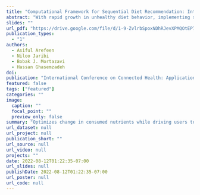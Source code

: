 ```yaml
---
title: "Computational Framework for Sequential Diet Recommendation: Integrating Linear Optimization and Clinical Domain Knowledge"
abstract: "With rapid growth in unhealthy diet behavior, implementing strategies that improve healthy eating is becoming increasingly important. One approach to improve diet behavior is to monitor dietary intake (e.g., calorie intake) and continuously provide educational, motivational, and recommendation feedback. Although technologies based on wearable sensors, mobile applications, and light-weight cameras exist to gather diet-related information such as food type and eating time, there remains a gap in research on how to use such information to close the loop and provide feedback to the user to improve healthy diet. We address this knowledge gap by introducing a diet behavior change framework that generates real-time diet recommendations based on user's food intake and considering user's deviation from the suggested diet routine. We formulate the problem of optimal diet recommendation as a sequential decision making problem and design a greedy algorithm that provides diet recommendations such that the amount of change in user's dietary habit is minimized while ensuring that the user’s diet goal is achieved within a given time-frame. This novel approach is inspired by the Social Cognitive Theory, which emphasizes behavioral monitoring and small incremental goals as being important to behavior change. Our optimization algorithm integrates data from a user's past dietary intake as well as USDA nutrition dataset to identify optimal diet changes. We demonstrate the feasibility of our optimization algorithms for diet behavior change using real-data collected in two study cohorts with a combined N=10 healthy participants who recorded their diet for up to 21 days."
slides: ""
url_pdf: "https://drive.google.com/file/d/1-9-ZvlrbSpoxNDhRJevXPMQOtEP7vZlg/view?usp=sharing"
publication_types:
  - "1"
authors:
  - Asiful Arefeen
  - Niloo Jaribi
  - Bobak J. Mortazavi
  - Hassan Ghasemzadeh
doi: 
publication: "International Conference on Connected Health: Applications, Systems and Engineering Technologies (IEEE/ACM CHASE 2022)"
featured: false
tags: ["featured"]
categories: ""
image:
  caption: ""
  focal_point: ""
  preview_only: false
summary: "Optimizes change in consumed nutrients while driving users to their desired diet."
url_dataset: null
url_project: null
publication_short: ""
url_source: null
url_video: null
projects: ""
date: 2022-08-12T01:22:35-07:00
url_slides: null
publishDate: 2022-08-12T01:22:35-07:00
url_poster: null
url_code: null
---
```

